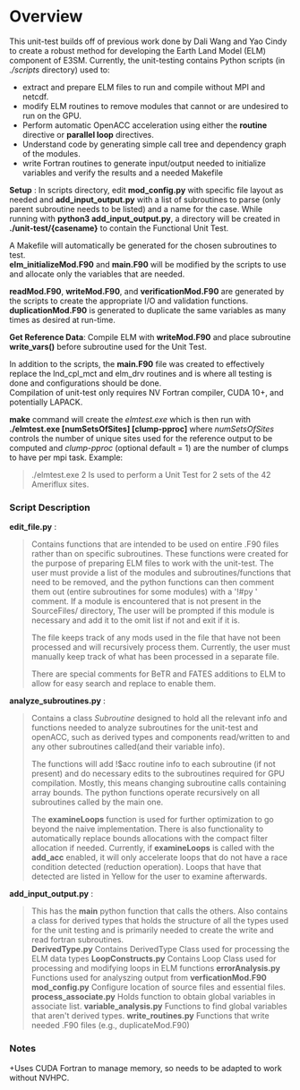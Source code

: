 # Overview
This unit-test builds off of previous work done by Dali Wang and Yao Cindy to
create a robust method for developing the Earth Land Model (ELM) component of E3SM.
Currently, the unit-testing contains Python scripts (in _./scripts_ directory) used to:
* extract and prepare ELM files to run and compile without MPI and netcdf.
* modify ELM routines to remove modules that cannot or are undesired to run on the GPU.
* Perform automatic OpenACC acceleration using either the __routine__ directive or __parallel loop__ directives.
* Understand code by generating simple call tree and dependency graph of the modules.
* write Fortran routines to generate input/output needed to initialize variables and verify the results and a needed Makefile

__Setup__ : In scripts directory, edit __mod_config.py__ with specific file layout as needed and  __add_input_output.py__ with a list of subroutines to parse (only parent subroutine needs to be listed) and a name for the case. While running with __python3 add_input_output.py__, a directory will be created in __./unit-test/{casename}__ to contain the Functional Unit Test.

A Makefile will automatically be generated for the chosen subroutines to test.  
__elm_initializeMod.F90__ and __main.F90__ will be modified by the scripts to 
use and allocate only the variables that are needed. 

__readMod.F90__, __writeMod.F90__, and __verificationMod.F90__ are generated by the scripts
to create the appropriate I/O and validation functions. __duplicationMod.F90__ is generated to duplicate the same variables as many times as desired at run-time.

__Get Reference Data__: Compile ELM with __writeMod.F90__ and place subroutine __write_vars()__ before subroutine used for the Unit Test.

In addition to the scripts, the __main.F90__ file was created to effectively replace
the lnd_cpl_mct and elm_drv routines and is where all testing is done and configurations should be done.  
Compilation of unit-test only requires NV Fortran compiler, CUDA 10+, and potentially LAPACK.

__make__ command will create the _elmtest.exe_ which is then run with __./elmtest.exe [numSetsOfSites] [clump-pproc]__ where _numSetsOfSites_ controls the number of unique sites used for the reference output to be computed and _clump-pproc_ (optional default = 1) are the number of clumps to have per mpi task. 
Example:
>./elmtest.exe 2
Is used to perform a Unit Test for 2 sets of the 42 Ameriflux sites.

### Script Description
__edit_file.py__ :
>Contains functions that are intended to be used on entire .F90 files rather than
>on specific subroutines.  These functions were created for the purpose of preparing
>ELM files to work with the unit-test.  The user must provide a list of the modules
>and subroutines/functions that need to be removed, and the python functions can then
>comment them out (entire subroutines for some modules) with a '!#py ' comment. 
>If a module is encountered that is not present in the SourceFiles/ directory, 
>The user will be prompted if this module is necessary and add it to the omit list if not 
>and exit if it is.
>
>The file keeps track of any mods used in the file that have not been processed and
>will recursively process them.  Currently, the user must manually keep track of
>what has been processed in a separate file.
>
>There are special comments for BeTR and FATES additions to ELM to allow for easy
>search and replace to enable them.

__analyze_subroutines.py__ :
>Contains a class _Subroutine_ designed to hold all the relevant info and functions
>needed to analyze subroutines for the unit-test and openACC, such as derived types
>and components read/written to and any other subroutines called(and their variable info).
>
>The functions will add !$acc routine info to each subroutine (if not present)
>and do necessary edits to the subroutines required for GPU compilation.  Mostly,
>this means changing subroutine calls containing array bounds.  The python functions
>operate recursively on all subroutines called by the main one.
>
>The __examineLoops__ function is used for further optimization to go beyond the naive
>implementation.  There is also functionality to automatically replace bounds allocations 
>with the compact filter allocation if needed. 
>Currently, if __examineLoops__ is called with the __add_acc__ enabled, it will only 
>accelerate loops that do not have a race condition detected (reduction operation).
>Loops that have that detected are listed in Yellow for the user to examine afterwards.

__add_input_output.py__ :
>This has the __main__ python function that calls the others.
>Also contains a class for derived types that holds the structure of all the
>types used for the unit testing and is primarily needed to create the write and
>read fortran subroutines.  
__DerivedType.py__ 
>Contains DerivedType Class used for processing the ELM data types
__LoopConstructs.py__
>Contains Loop Class used for processing and modifying loops in ELM functions
__errorAnalysis.py__ 
>Functions used for analyszing output from __verficationMod.F90__
__mod_config.py__ 
>Configure location of source files and essential files.
__process_associate.py__ 
>Holds function to obtain global variables in associate list. 
__variable_analysis.py__
>Functions to find global variables that aren't derived types.
__write_routines.py__ 
>Functions that write needed .F90 files (e.g., duplicateMod.F90)

### Notes
+Uses CUDA Fortran to manage memory, so needs to be adapted to work without NVHPC.
